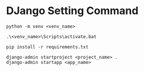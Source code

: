 # DJango Setting Command

```
python -m venv <venv_name>

.\<venv_name>\Scripts\activate.bat

pip install -r requirements.txt

django-admin startproject <project_name> .
django-admin startapp <app_name>
```